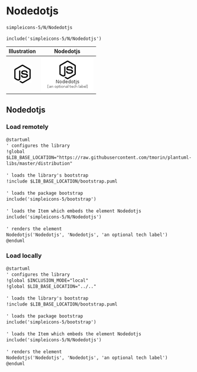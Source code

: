 # Nodedotjs


```text
simpleicons-5/N/Nodedotjs
```

```text
include('simpleicons-5/N/Nodedotjs')
```



| Illustration | Nodedotjs |
| :---: | :---: |
| ![illustration for Illustration](../../simpleicons-5/N/Nodedotjs.png) | ![illustration for Nodedotjs](../../simpleicons-5/N/Nodedotjs.Local.png) |




## Nodedotjs

### Load remotely
```plantuml
@startuml
' configures the library
!global $LIB_BASE_LOCATION="https://raw.githubusercontent.com/tmorin/plantuml-libs/master/distribution"

' loads the library's bootstrap
!include $LIB_BASE_LOCATION/bootstrap.puml

' loads the package bootstrap
include('simpleicons-5/bootstrap')

' loads the Item which embeds the element Nodedotjs
include('simpleicons-5/N/Nodedotjs')

' renders the element
Nodedotjs('Nodedotjs', 'Nodedotjs', 'an optional tech label')
@enduml
```

### Load locally
```plantuml
@startuml
' configures the library
!global $INCLUSION_MODE="local"
!global $LIB_BASE_LOCATION="../.."

' loads the library's bootstrap
!include $LIB_BASE_LOCATION/bootstrap.puml

' loads the package bootstrap
include('simpleicons-5/bootstrap')

' loads the Item which embeds the element Nodedotjs
include('simpleicons-5/N/Nodedotjs')

' renders the element
Nodedotjs('Nodedotjs', 'Nodedotjs', 'an optional tech label')
@enduml
```

